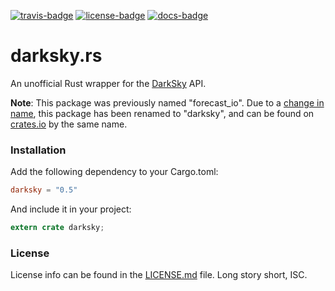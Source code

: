 [travis-badge]: https://img.shields.io/travis/zeyla/darksky.rs.svg?style=flat-square
[travis]: https://travis-ci.org/zeyla/darksky.rs
[license-badge]: https://img.shields.io/badge/license-ISC-blue.svg?style=flat-square
[license]: https://opensource.org/licenses/ISC
[docs-badge]: https://img.shields.io/badge/docs-online-2020ff.svg?style=flat-square
[docs]: https://docs.austinhellyer.me/forecast_io/

[![travis-badge][]][travis] [![license-badge][]][license] [![docs-badge][]][docs]


# darksky.rs

An unofficial Rust wrapper for the [DarkSky] API.

**Note**: This package was previously named "forecast_io". Due to a
[change in name], this package has been renamed to "darksky", and can be found
on [crates.io] by the same name.


### Installation

Add the following dependency to your Cargo.toml:

```toml
darksky = "0.5"
```

And include it in your project:

```rust
extern crate darksky;
```

### License

License info can be found in the [LICENSE.md] file. Long story short, ISC.

[change in name]: http://status.darksky.net/2016/09/20/forecast-api-is-now-dark-sky-api.html
[crates.io]: https://crates.io/crates/darksky
[examples]: https://github.com/zeyla/darksky.rs/tree/master/examples
[DarkSky]: https://darksky.net
[LICENSE.md]: https://github.com/zeyla/darksky.rs/blob/master/LICENSE.md
